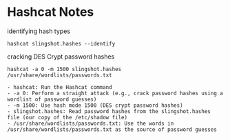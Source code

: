 # Hashcat Notes

identifying hash types

```
hashcat slingshot.hashes --identify
```

cracking DES Crypt password hashes

```
hashcat -a 0 -m 1500 slingshot.hashes /usr/share/wordlists/passwords.txt
```


    - hashcat: Run the Hashcat command
    - -a 0: Perform a straight attack (e.g., crack password hashes using a wordlist of password guesses)
    - -m 1500: Use hash mode 1500 (DES crypt password hashes)
    - slingshot.hashes: Read password hashes from the slingshot.hashes file (our copy of the /etc/shadow file)
    - /usr/share/wordlists/passwords.txt: Use the words in /usr/share/wordlists/passwords.txt as the source of password guesses
